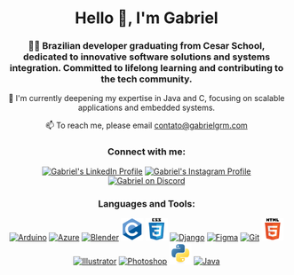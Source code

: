 <h1 align="center">Hello 👋, I'm Gabriel</h1>
<h3 align="center">👨‍💻 Brazilian developer graduating from Cesar School, dedicated to innovative software solutions and systems integration. Committed to lifelong learning and contributing to the tech community.</h3>

<p align="center">🌱 I'm currently deepening my expertise in Java and C, focusing on scalable applications and embedded systems.</p>

<p align="center">📫 To reach me, please email <a href="mailto:contato@gabrielgrm.com">contato@gabrielgrm.com</a></p>

<h3 align="center">Connect with me:</h3>
<p align="center">
  <a href="https://linkedin.com/in/gabriel-rodrigues-magalhães" target="blank"><img src="https://raw.githubusercontent.com/rahuldkjain/github-profile-readme-generator/master/src/images/icons/Social/linked-in-alt.svg" alt="Gabriel's LinkedIn Profile" height="30" width="40" /></a>
  <a href="https://instagram.com/gabriel.grm" target="blank"><img src="https://raw.githubusercontent.com/rahuldkjain/github-profile-readme-generator/master/src/images/icons/Social/instagram.svg" alt="Gabriel's Instagram Profile" height="30" width="40" /></a>
  <a href="https://discord.gg/gabriel.grm" target="blank"><img src="https://raw.githubusercontent.com/rahuldkjain/github-profile-readme-generator/master/src/images/icons/Social/discord.svg" alt="Gabriel on Discord" height="30" width="40" /></a>
</p>

<h3 align="center">Languages and Tools:</h3>
<p align="center">
  <a href="https://www.arduino.cc/" target="_blank" rel="noreferrer"><img src="https://cdn.worldvectorlogo.com/logos/arduino-1.svg" alt="Arduino" width="40" height="40"/></a>
  <a href="https://azure.microsoft.com/en-in/" target="_blank" rel="noreferrer"><img src="https://www.vectorlogo.zone/logos/microsoft_azure/microsoft_azure-icon.svg" alt="Azure" width="40" height="40"/></a>
  <a href="https://www.blender.org/" target="_blank" rel="noreferrer"><img src="https://download.blender.org/branding/community/blender_community_badge_white.svg" alt="Blender" width="40" height="40"/></a>
  <a href="https://www.cprogramming.com/" target="_blank" rel="noreferrer"><img src="https://raw.githubusercontent.com/devicons/devicon/master/icons/c/c-original.svg" alt="C Programming" width="40" height="40"/></a>
  <a href="https://www.w3schools.com/css/" target="_blank" rel="noreferrer"><img src="https://raw.githubusercontent.com/devicons/devicon/master/icons/css3/css3-original-wordmark.svg" alt="CSS3" width="40" height="40"/></a>
  <a href="https://www.djangoproject.com/" target="_blank" rel="noreferrer"><img src="https://cdn.worldvectorlogo.com/logos/django.svg" alt="Django" width="40" height="40"/></a>
  <a href="https://www.figma.com/" target="_blank" rel="noreferrer"><img src="https://www.vectorlogo.zone/logos/figma/figma-icon.svg" alt="Figma" width="40" height="40"/></a>
  <a href="https://git-scm.com/" target="_blank" rel="noreferrer"><img src="https://www.vectorlogo.zone/logos/git-scm/git-scm-icon.svg" alt="Git" width="40" height="40"/></a>
  <a href="https://www.w3.org/html/" target="_blank" rel="noreferrer"><img src="https://raw.githubusercontent.com/devicons/devicon/master/icons/html5/html5-original-wordmark.svg" alt="HTML5" width="40" height="40"/></a>
  <a href="https://www.adobe.com/in/products/illustrator.html" target="_blank" rel="noreferrer"><img src="https://www.vectorlogo.zone/logos/adobe_illustrator/adobe_illustrator-icon.svg" alt="Illustrator" width="40" height="40"/></a>
  <a href="https://www.photoshop.com/en" target="_blank" rel="noreferrer"><img src="https://upload.wikimedia.org/wikipedia/commons/thumb/a/af/Adobe_Photoshop_CC_icon.svg/512px-Adobe_Photoshop_CC_icon.svg.png" alt="Photoshop" width="40" height="40"/></a>
  <a href="https://www.python.org" target="_blank" rel="noreferrer"><img src="https://raw.githubusercontent.com/devicons/devicon/master/icons/python/python-original.svg" alt="Python" width="40" height="40"/></a>
  <a href="https://www.java.com/pt-BR/" target="_blank" rel="noreferrer"><img src="https://cdn.icon-icons.com/icons2/2415/PNG/512/java_original_logo_icon_146458.png" alt="Java" width="40" height="40"/></a>
</p>
